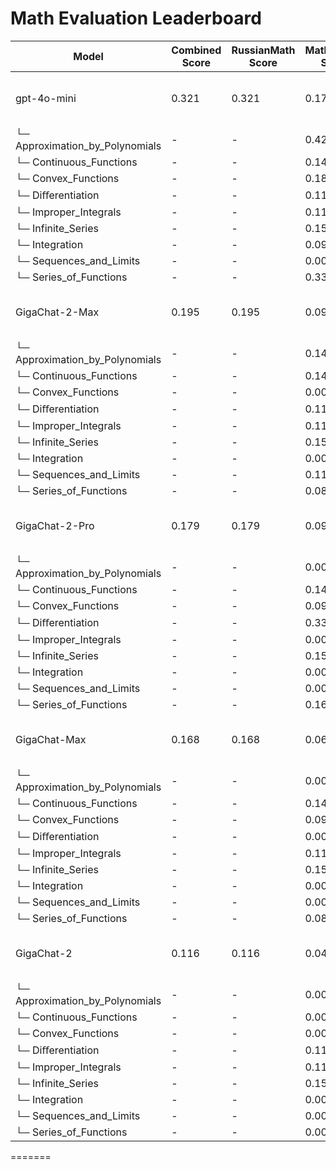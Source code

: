 # Math Evaluation Leaderboard

| Model | Combined Score | RussianMath Score | MathDemon Score | Tokens Used | System Prompt | Evaluation Time | Dataset | Details |
|-------|---------------|------------------|----------------|-------------|---------------|----------------|---------|----------|
| gpt-4o-mini | 0.321 | 0.321 | 0.173 | 251078 | Вы - полезный помощник по м... | 950.2s | RussianMath, MathDemon | [RussianMath](details/gpt-4o-mini/details_20250413_204220.md), [MathDemon](details/gpt-4o-mini/details_20250413_205901.md) |
| └─ Approximation_by_Polynomials | - | - | 0.429 | 5191 | - | 27.2s | MathDemon/Approximation_by_Polynomials | [Details](details/gpt-4o-mini/details_20250413_205329.md) |
| └─ Continuous_Functions | - | - | 0.143 | 5994 | - | 22.2s | MathDemon/Continuous_Functions | [Details](details/gpt-4o-mini/details_20250413_205356.md) |
| └─ Convex_Functions | - | - | 0.182 | 8705 | - | 29.9s | MathDemon/Convex_Functions | [Details](details/gpt-4o-mini/details_20250413_205430.md) |
| └─ Diﬀerentiation | - | - | 0.111 | 8561 | - | 31.3s | MathDemon/Diﬀerentiation | [Details](details/gpt-4o-mini/details_20250413_205505.md) |
| └─ Improper_Integrals | - | - | 0.111 | 8269 | - | 43.7s | MathDemon/Improper_Integrals | [Details](details/gpt-4o-mini/details_20250413_205553.md) |
| └─ Infinite_Series | - | - | 0.154 | 10342 | - | 56.0s | MathDemon/Infinite_Series | [Details](details/gpt-4o-mini/details_20250413_205652.md) |
| └─ Integration | - | - | 0.091 | 9718 | - | 44.0s | MathDemon/Integration | [Details](details/gpt-4o-mini/details_20250413_205740.md) |
| └─ Sequences_and_Limits | - | - | 0.000 | 7275 | - | 28.3s | MathDemon/Sequences_and_Limits | [Details](details/gpt-4o-mini/details_20250413_205824.md) |
| └─ Series_of_Functions | - | - | 0.333 | 9428 | - | 32.7s | MathDemon/Series_of_Functions | [Details](details/gpt-4o-mini/details_20250413_205901.md) |
| GigaChat-2-Max | 0.195 | 0.195 | 0.095 | 123361 | Вы - полезный помощник по м... | 588.0s | RussianMath, MathDemon | [RussianMath](details/GigaChat-2-Max/details_20250413_204220.md), [MathDemon](details/GigaChat-2-Max/details_20250413_205901.md) |
| └─ Approximation_by_Polynomials | - | - | 0.143 | 3942 | - | 17.8s | MathDemon/Approximation_by_Polynomials | [Details](details/GigaChat-2-Max/details_20250413_205319.md) |
| └─ Continuous_Functions | - | - | 0.143 | 4018 | - | 17.6s | MathDemon/Continuous_Functions | [Details](details/GigaChat-2-Max/details_20250413_205350.md) |
| └─ Convex_Functions | - | - | 0.000 | 2682 | - | 21.3s | MathDemon/Convex_Functions | [Details](details/GigaChat-2-Max/details_20250413_205420.md) |
| └─ Diﬀerentiation | - | - | 0.111 | 5177 | - | 20.3s | MathDemon/Diﬀerentiation | [Details](details/GigaChat-2-Max/details_20250413_205454.md) |
| └─ Improper_Integrals | - | - | 0.111 | 2988 | - | 23.5s | MathDemon/Improper_Integrals | [Details](details/GigaChat-2-Max/details_20250413_205532.md) |
| └─ Infinite_Series | - | - | 0.154 | 6052 | - | 27.1s | MathDemon/Infinite_Series | [Details](details/GigaChat-2-Max/details_20250413_205624.md) |
| └─ Integration | - | - | 0.000 | 3960 | - | 25.8s | MathDemon/Integration | [Details](details/GigaChat-2-Max/details_20250413_205722.md) |
| └─ Sequences_and_Limits | - | - | 0.111 | 4647 | - | 20.5s | MathDemon/Sequences_and_Limits | [Details](details/GigaChat-2-Max/details_20250413_205816.md) |
| └─ Series_of_Functions | - | - | 0.083 | 5043 | - | 28.0s | MathDemon/Series_of_Functions | [Details](details/GigaChat-2-Max/details_20250413_205855.md) |
| GigaChat-2-Pro | 0.179 | 0.179 | 0.099 | 133525 | Вы - полезный помощник по м... | 578.7s | RussianMath, MathDemon | [RussianMath](details/GigaChat-2-Pro/details_20250413_204220.md), [MathDemon](details/GigaChat-2-Pro/details_20250413_205901.md) |
| └─ Approximation_by_Polynomials | - | - | 0.000 | 1242 | - | 14.8s | MathDemon/Approximation_by_Polynomials | [Details](details/GigaChat-2-Pro/details_20250413_205316.md) |
| └─ Continuous_Functions | - | - | 0.143 | 3801 | - | 18.2s | MathDemon/Continuous_Functions | [Details](details/GigaChat-2-Pro/details_20250413_205351.md) |
| └─ Convex_Functions | - | - | 0.091 | 6691 | - | 23.2s | MathDemon/Convex_Functions | [Details](details/GigaChat-2-Pro/details_20250413_205422.md) |
| └─ Diﬀerentiation | - | - | 0.333 | 4747 | - | 25.5s | MathDemon/Diﬀerentiation | [Details](details/GigaChat-2-Pro/details_20250413_205459.md) |
| └─ Improper_Integrals | - | - | 0.000 | 4302 | - | 18.8s | MathDemon/Improper_Integrals | [Details](details/GigaChat-2-Pro/details_20250413_205527.md) |
| └─ Infinite_Series | - | - | 0.154 | 7120 | - | 26.9s | MathDemon/Infinite_Series | [Details](details/GigaChat-2-Pro/details_20250413_205623.md) |
| └─ Integration | - | - | 0.000 | 7730 | - | 30.9s | MathDemon/Integration | [Details](details/GigaChat-2-Pro/details_20250413_205727.md) |
| └─ Sequences_and_Limits | - | - | 0.000 | 3723 | - | 17.9s | MathDemon/Sequences_and_Limits | [Details](details/GigaChat-2-Pro/details_20250413_205814.md) |
| └─ Series_of_Functions | - | - | 0.167 | 6887 | - | 27.1s | MathDemon/Series_of_Functions | [Details](details/GigaChat-2-Pro/details_20250413_205854.md) |
| GigaChat-Max | 0.168 | 0.168 | 0.065 | 147924 | Вы - полезный помощник по м... | 784.1s | RussianMath, MathDemon | [RussianMath](details/GigaChat-Max/details_20250413_204220.md), [MathDemon](details/GigaChat-Max/details_20250413_205901.md) |
| └─ Approximation_by_Polynomials | - | - | 0.000 | 5190 | - | 27.9s | MathDemon/Approximation_by_Polynomials | [Details](details/GigaChat-Max/details_20250413_205329.md) |
| └─ Continuous_Functions | - | - | 0.143 | 2743 | - | 18.2s | MathDemon/Continuous_Functions | [Details](details/GigaChat-Max/details_20250413_205351.md) |
| └─ Convex_Functions | - | - | 0.091 | 4103 | - | 28.1s | MathDemon/Convex_Functions | [Details](details/GigaChat-Max/details_20250413_205427.md) |
| └─ Diﬀerentiation | - | - | 0.000 | 2079 | - | 21.0s | MathDemon/Diﬀerentiation | [Details](details/GigaChat-Max/details_20250413_205455.md) |
| └─ Improper_Integrals | - | - | 0.111 | 6634 | - | 38.6s | MathDemon/Improper_Integrals | [Details](details/GigaChat-Max/details_20250413_205547.md) |
| └─ Infinite_Series | - | - | 0.154 | 5528 | - | 32.2s | MathDemon/Infinite_Series | [Details](details/GigaChat-Max/details_20250413_205629.md) |
| └─ Integration | - | - | 0.000 | 10020 | - | 56.3s | MathDemon/Integration | [Details](details/GigaChat-Max/details_20250413_205752.md) |
| └─ Sequences_and_Limits | - | - | 0.000 | 4030 | - | 23.7s | MathDemon/Sequences_and_Limits | [Details](details/GigaChat-Max/details_20250413_205820.md) |
| └─ Series_of_Functions | - | - | 0.083 | 4087 | - | 30.8s | MathDemon/Series_of_Functions | [Details](details/GigaChat-Max/details_20250413_205858.md) |
| GigaChat-2 | 0.116 | 0.116 | 0.042 | 103214 | Вы - полезный помощник по м... | 337.6s | RussianMath, MathDemon | [RussianMath](details/GigaChat-2/details_20250413_204220.md), [MathDemon](details/GigaChat-2/details_20250413_205901.md) |
| └─ Approximation_by_Polynomials | - | - | 0.000 | 2307 | - | 6.3s | MathDemon/Approximation_by_Polynomials | [Details](details/GigaChat-2/details_20250413_205308.md) |
| └─ Continuous_Functions | - | - | 0.000 | 3390 | - | 7.9s | MathDemon/Continuous_Functions | [Details](details/GigaChat-2/details_20250413_205340.md) |
| └─ Convex_Functions | - | - | 0.000 | 5135 | - | 13.2s | MathDemon/Convex_Functions | [Details](details/GigaChat-2/details_20250413_205412.md) |
| └─ Diﬀerentiation | - | - | 0.111 | 4267 | - | 10.4s | MathDemon/Diﬀerentiation | [Details](details/GigaChat-2/details_20250413_205444.md) |
| └─ Improper_Integrals | - | - | 0.111 | 4432 | - | 9.0s | MathDemon/Improper_Integrals | [Details](details/GigaChat-2/details_20250413_205517.md) |
| └─ Infinite_Series | - | - | 0.154 | 4210 | - | 15.2s | MathDemon/Infinite_Series | [Details](details/GigaChat-2/details_20250413_205612.md) |
| └─ Integration | - | - | 0.000 | 424 | - | 18.9s | MathDemon/Integration | [Details](details/GigaChat-2/details_20250413_205715.md) |
| └─ Sequences_and_Limits | - | - | 0.000 | 4084 | - | 8.6s | MathDemon/Sequences_and_Limits | [Details](details/GigaChat-2/details_20250413_205804.md) |
| └─ Series_of_Functions | - | - | 0.000 | 3575 | - | 15.7s | MathDemon/Series_of_Functions | [Details](details/GigaChat-2/details_20250413_205843.md) |
=======